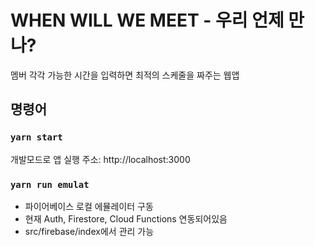 # WHEN WILL WE MEET - 우리 언제 만나?

멤버 각각 가능한 시간을 입력하면 최적의 스케줄을 짜주는 웹앱

## 명령어

### `yarn start`

개발모드로 앱 실행
주소: http://localhost:3000

### `yarn run emulat`

- 파이어베이스 로컬 에뮬레이터 구동
- 현재 Auth, Firestore, Cloud Functions 연동되어있음
- src/firebase/index에서 관리 가능
